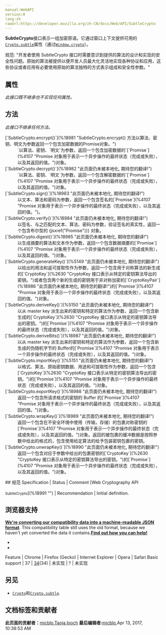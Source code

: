 ```yaml
---
manual:WebAPI
version:0
lang:zh
rawUrl:https://developer.mozilla.org/zh-CN/docs/Web/API/SubtleCrypto
---
```






**SubtleCrypto**接口表示一组加密原语。它通过窗口上下文提供可用的[`Crypto.subtle`](%5139 "Crypto.subtle 是一个只读属性，返回一个 SubtleCrypto 对象允许做一个些加密操作。")属性（通过[`Window.crypto`](%5137 "Window.crypto只读属性返回与全局对象关联的 Crypto对象。 此对象允许网页访问某些加密相关服务。")）。



规范: &quot;开发者使用 SubtleCrypto 接口时需要意识到提供的算法的设计和实现的安全性问题。原始的算法被提供以便开发人员最大化灵活地实现各种协议和应用，这些协议或者应用有必要使用原始的算法独特的方式表示组成和安全性参数。&quot;



## 属性<a name="属性"></a>


<em>此接口既不继承也不实现任何属性。</em>


## 方法<a name="方法"></a>


<em>此接口不继承任何方法。</em>

<dl><dt id=''>[`SubtleCrypto.encrypt()`](%18981 "SubtleCrypto.encrypt() 方法以算法、密钥、明文为参数返回一个包含加密数据的Promise对象。")</dt><dd>`以算法、密钥、`明文`为参数，返回一个包含加密数据的`[`Promise`](%4107 "Promise 对象用于表示一个异步操作的最终状态（完成或失败），以及其返回的值。")对象。</dd><dt id=''>[`SubtleCrypto.decrypt()`](%18982 "此页面仍未被本地化, 期待您的翻译!")</dt><dd>`以算法、密钥、`明文`为参数，返回一个包含解密数据的`[`Promise`](%4107 "Promise 对象用于表示一个异步操作的最终状态（完成或失败），以及其返回的值。")对象。</dd><dt id=''>[`SubtleCrypto.sign()`](%18983 "此页面仍未被本地化, 期待您的翻译!")</dt><dd>以文本、算法和密码为参数，返回一个包含签名的[`Promise`](%4107 "Promise 对象用于表示一个异步操作的最终状态（完成或失败），以及其返回的值。")。</dd><dt id=''>[`SubtleCrypto.verify()`](%18984 "此页面仍未被本地化, 期待您的翻译!")</dt><dd>以签名、与之匹配的文本、算法、密码为参数，验证签名的真实性，返回一个包含布尔型的 {jsxref(&quot;Promise&quot;)}} 对象。</dd><dt id=''>[`SubtleCrypto.digest()`](%18985 "此页面仍未被本地化, 期待您的翻译!")</dt><dd>以生成摘要的算法和文本作为参数，返回一个包含数据摘要的[`Promise`](%4107 "Promise 对象用于表示一个异步操作的最终状态（完成或失败），以及其返回的值。")对象。</dd><dt id=''>[`SubtleCrypto.generateKey()`](%5149 "此页面仍未被本地化, 期待您的翻译!")</dt><dd>以给出的用法和返可提取性作为参数，返回一个包含用于对称算法的新生成的[`CryptoKey`](%2630 "CryptoKey 接口表示从特定的密钥算法导出的密钥。")或者包含两个新的生成的密钥用于非对称加密的[`CryptoKeyPair`](%18986 "此页面仍未被本地化, 期待您的翻译!")的[`Promise`](%4107 "Promise 对象用于表示一个异步操作的最终状态（完成或失败），以及其返回的值。")对象。</dd><dt id=''>[`SubtleCrypto.deriveKey()`](%5150 "此页面仍未被本地化, 期待您的翻译!")</dt><dd>以从 master key 派生出来的密钥和特定的算法作为参数，返回一个包含新生成的[`CryptoKey`](%2630 "CryptoKey 接口表示从特定的密钥算法导出的密钥。")的[`Promise`](%4107 "Promise 对象用于表示一个异步操作的最终状态（完成或失败），以及其返回的值。")对象。</dd><dt id=''>[`SubtleCrypto.deriveBits()`](%18987 "此页面仍未被本地化, 期待您的翻译!")</dt><dd>以从 master key 派生出来的密钥和特定的算法作为参数，返回一个包含新生成的伪随机字节的 Buffer的[`Promise`](%4107 "Promise 对象用于表示一个异步操作的最终状态（完成或失败），以及其返回的值。")对象。</dd><dt id=''>[`SubtleCrypto.importKey()`](%5151 "此页面仍未被本地化, 期待您的翻译!")</dt><dd>以格式、算法、原始密钥数据、用途和可提取性作为参数，返回一个包含[`CryptoKey`](%2630 "CryptoKey 接口表示从特定的密钥算法导出的密钥。")的[`Promise`](%4107 "Promise 对象用于表示一个异步操作的最终状态（完成或失败），以及其返回的值。")对象。</dd><dt id=''>[`SubtleCrypto.exportKey()`](%18988 "此页面仍未被本地化, 期待您的翻译!")</dt><dd>返回一个包含所请求格式的密钥的 Buffer 的[`Promise`](%4107 "Promise 对象用于表示一个异步操作的最终状态（完成或失败），以及其返回的值。")对象。</dd><dt id=''>[`SubtleCrypto.wrapKey()`](%18989 "此页面仍未被本地化, 期待您的翻译!")</dt><dd>返回一个包含在不安全环境中使用（传输，存储）的包裹对称密钥的[`Promise`](%4107 "Promise 对象用于表示一个异步操作的最终状态（完成或失败），以及其返回的值。")对象。返回的被包裹的缓冲数据是按照参数中给出的格式的，包含使用给定算法的给予包装密钥包裹的密钥。</dd><dt id=''>[`SubtleCrypto.unwrapKey()`](%18990 "此页面仍未被本地化, 期待您的翻译!")</dt><dd>返回一个包含对应于参数中给出的包裹密钥的[`CryptoKey`](%2630 "CryptoKey 接口表示从特定的密钥算法导出的密钥。")的[`Promise`](%4107 "Promise 对象用于表示一个异步操作的最终状态（完成或失败），以及其返回的值。")对象。</dd></dl>
## 规范<a name="规范"></a>
Specification | Status | Comment 
[Web Cryptography API<br></br><small>SubtleCrypto</small>](%18991 "") | Recommendation | Initial definition. 


## 浏览器支持<a name="浏览器支持"></a>


**[We&#39;re converting our compatibility data into a machine-readable JSON format](%3344 "")**. This compatibility table still uses the old format, because we haven&#39;t yet converted the data it contains.**[Find out how you can help!](%3392 "")**


* 
* 
Feature | Chrome | Firefox (Gecko) | Internet Explorer | Opera | Safari 
Basic support | 37 | [34](%5158 "Released on 2014-12-01.")(34) | 未实现 | ? | 未实现 




## 另见<a name="另见"></a>

* [`Crypto`](%2629 "Crypto 接口提供了基本的加密功能，可用于当前的上下文中。它允许访问一个密码强度的随机数生成器和 cryptographic primitives。")和[`Crypto.subtle`](%5139 "Crypto.subtle 是一个只读属性，返回一个 SubtleCrypto 对象允许做一个些加密操作。").



## 文档标签和贡献者
**此页面的贡献者：**[micblo](%3936 ""),[Taoja](%3471 ""),[looch](%13946 "")
**最后编辑者:**[micblo](%3936 ""),<time>Apr 13, 2017, 10:38:53 AM</time>


